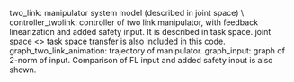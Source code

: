two_link: manipulator system model (described in joint space) \\
controller_twolink: controller of two link manipulator, with feedback linearization and added safety input. It is described in task space. joint space <> task space transfer is also included in this code.
graph_two_link_animation: trajectory of manipulator.
graph_input: graph of 2-norm of input. Comparison of FL input and added safety input is also shown.
